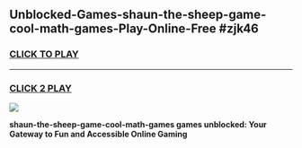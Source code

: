 
## Unblocked-Games-shaun-the-sheep-game-cool-math-games-Play-Online-Free #zjk46
<h3>
<a href="https://us.freeplayer.one?title=shaun-the-sheep-game-cool-math-games&ref=10M">CLICK TO PLAY</a></h3>
<hr>

<h3>
<a href="https://us.freeplayer.one?title=shaun-the-sheep-game-cool-math-games&ref=10M">CLICK 2 PLAY</a>
  
</h3>

<a href="https://us.freeplayer.one?title=shaun-the-sheep-game-cool-math-games&ref=10M"><img src="https://clearcache.store/games.png"></a>


**shaun-the-sheep-game-cool-math-games games unblocked: Your Gateway to Fun and Accessible Online Gaming**
